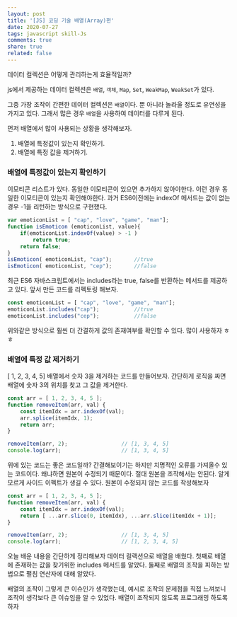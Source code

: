 ```yaml
---
layout: post
title: '[JS] 코딩 기술 배열(Array)편'
date: 2020-07-27
tags: javascript skill-Js
comments: true
share: true
related: false
---
```


데이터 컬렉션은 어떻게 관리하는게 효율적일까?

js에서 제공하는 데이터 컬렉션은 `배열`, `객체`, `Map`, `Set`, `WeakMap`, `WeakSet`가 있다.

그중 가장 조작이 간편한 데이터 컬렉션은 `배열`이다. 뿐 아니라 놀라울 정도로 유연성을 가지고 있다. 그래서 많은 경우 `배열`을 사용하여 데이터를 다루게 된다. 

먼저 배열에서 많이 사용되는 상황을 생각해보자. 
1. 배열에 특정값이 있는지 확인하기. 
2. 배열에 특정 값을 제거하기. 

### 배열에 특정값이 있는지 확인하기
이모티콘 리스트가 있다. 동일한 이모티콘이 있으면 추가하지 않아야한다. 이런 경우 동일한 이모티콘이 있는지 확인해야한다. 과거 ES6이전에는 indexOf 메서드는 값이 없는 경우 -1을 리턴하는 방식으로 구현했다. 
```js
var emoticonList = [ "cap", "love", "game", "man"];
function isEmoticon (emoticonList, value){
    if(emoticonList.indexOf(value) > -1 )
        return true;
    return false;
}
isEmoticon( emoticonList, "cap");       //true
isEmoticon( emoticonList, "cep");       //false
```
최근 ES6 자바스크립트에서는 includes라는 true, false를 반환하는 메서드를 제공하고 있다. 앞서 만든 코드를 리펙토링 해보자. 

```js
const emoticonList = [ "cap", "love", "game", "man"];
emoticonList.includes("cap");           //true
emoticonList.includes("cep");           //false
``` 
위와같은 방식으로 훨씬 더 간결하게 값의 존재여부를 확인할 수 있다. 많이 사용하자 ㅎㅎ 

### 배열에 특정 값 제거하기 
[ 1, 2, 3, 4, 5] 배열에서 숫자 3을 제거하는 코드를 만들어보자. 간단하게 로직을 짜면 배열에 숫자 3의 위치를 찾고 그 값을 제거한다. 

```js
const arr = [ 1, 2, 3, 4, 5 ];
function removeItem(arr, val) {
    const itemIdx = arr.indexOf(val);
    arr.splice(itemIdx, 1);
    return arr;
}

removeItem(arr, 2);                 // [1, 3, 4, 5]
console.log(arr);                   // [1, 3, 4, 5]
```

위에 있는 코드는 좋은 코드일까? 간결해보이기는 하지만 치명적인 오류를 가져올수 있는 코드이다. 왜냐하면 원본이 수정되기 때문이다. 절대 원본을 조작해서는 안된다. 알게 모르게 사이드 이펙트가 생길 수 있다. 원본이 수정되지 않는 코드를 작성해보자 

```js
const arr = [ 1, 2, 3, 4, 5 ];
function removeItem(arr, val) {
    const itemIdx = arr.indexOf(val);
    return [ ...arr.slice(0, itemIdx), ...arr.slice(itemIdx + 1)];
}

removeItem(arr, 2);                 // [1, 3, 4, 5]
console.log(arr);                   // [1, 2, 3, 4, 5]
```

오늘 배운 내용을 간단하게 정리해보자 
데이터 컬랙션으로 배열을 배웠다. 
첫째로 배열에 존재하는 값을 찾기위한 includes 메서드를 알았다. 
둘째로 배열의 조작을 피하는 방법으로 펼침 연산자에 대해 알았다.

배열의 조작이 그렇게 큰 이슈인가 생각했는데, 예시로 조작의 문제점을 직접 느껴보니 조작이 생각보다 큰 이슈임을 알 수 있었다.
배열이 조작되지 않도록 프로그래밍 하도록 하자 